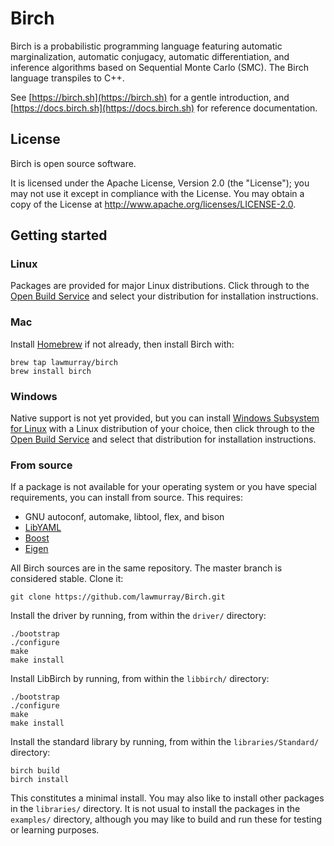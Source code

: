 # Birch

Birch is a probabilistic programming language featuring automatic marginalization, automatic conjugacy, automatic differentiation, and inference algorithms based on Sequential Monte Carlo (SMC). The Birch language transpiles to C++.

See [https://birch.sh](https://birch.sh) for a gentle introduction, and [https://docs.birch.sh](https://docs.birch.sh) for reference documentation.


## License

Birch is open source software.

It is licensed under the Apache License, Version 2.0 (the "License"); you may not use it except in compliance with the License. You may obtain a copy of the License at <http://www.apache.org/licenses/LICENSE-2.0>.


## Getting started

### Linux

Packages are provided for major Linux distributions. Click through to the [Open Build Service](https://software.opensuse.org//download.html?project=home%3Alawmurray%3Abirch&package=birch) and select your distribution for installation instructions.

### Mac

Install [Homebrew](https://brew.sh) if not already, then install Birch with:

    brew tap lawmurray/birch
    brew install birch

### Windows

Native support is not yet provided, but you can install [Windows Subsystem for Linux](https://docs.microsoft.com/en-us/windows/wsl/install-win10) with a Linux distribution of your choice, then click through to the [Open Build Service](https://software.opensuse.org//download.html?project=home%3Alawmurray%3Abirch&package=birch) and select that distribution for installation instructions.

### From source

If a package is not available for your operating system or you have special requirements, you can install from source. This requires:

  * GNU autoconf, automake, libtool, flex, and bison
  * [LibYAML](https://pyyaml.org/wiki/LibYAML)
  * [Boost](https://boost.org)
  * [Eigen](https://eigen.tuxfamily.org)

All Birch sources are in the same repository. The master branch is considered stable. Clone it:

    git clone https://github.com/lawmurray/Birch.git

Install the driver by running, from within the `driver/` directory:


    ./bootstrap
    ./configure
    make
    make install

Install LibBirch by running, from within the `libbirch/` directory:

    ./bootstrap
    ./configure
    make
    make install

Install the standard library by running, from within the `libraries/Standard/` directory:

    birch build
    birch install

This constitutes a minimal install. You may also like to install other packages in the `libraries/` directory. It is not usual to install the packages in the `examples/` directory, although you may like to build and run these for testing or learning purposes.
